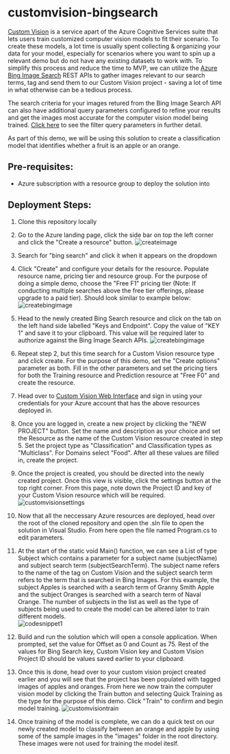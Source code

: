 # customvision-bingsearch

[Custom Vision](https://azure.microsoft.com/en-us/services/cognitive-services/custom-vision-service/) is a service apart of the Azure Cognitive Services suite that lets users train customized computer vision models to fit their scenario. To create these models, a lot time is usually spent collecting & organizing your data for your model, especially for scenarios where you want to spin up a relevant demo but do not have any existing datasets to work with. To simplify this process and reduce the time to MVP, we can utilize the [Azure Bing Image Search](https://azure.microsoft.com/en-us/services/cognitive-services/bing-image-search-api/) REST APIs to gather images relevant to our search terms, tag and send them to our Custom Vision project - saving a lot of time in what otherwise can be a tedious process. 

The search criteria for your images retured from the Bing Image Search API can also have additional query parameters configured to refine your results and get the images most accurate for the computer vision model being trained. [Click here](https://docs.microsoft.com/en-us/rest/api/cognitiveservices-bingsearch/bing-images-api-v7-reference#query-parameters) to see the filter query parameters in further detail. 

As part of this demo, we will be using this solution to create a classification model that identifies whether a fruit is an apple or an orange. 

## Pre-requisites:
- Azure subscription with a resource group to deploy the solution into 

## Deployment Steps: 

1. Clone this repository locally

2. Go to the Azure landing page, click the side bar on top the left corner and click the "Create a resource" button. 
![createimage](https://taeyhcontent.blob.core.windows.net/images/createresource.PNG?st=2020-07-23T06%3A05%3A34Z&se=2025-07-24T06%3A13%3A00Z&sp=rl&sv=2018-03-28&sr=b&sig=JwML6DQ8M84%2BZXOA0B1YMdA3SPNfksE%2FtsdS%2B4pt2j8%3D)

3. Search for "bing search" and click it when it appears on the dropdown

4. Click "Create" and configure your details for the resource. Populate resource name, pricing tier and resource group. For the purpose of doing a simple demo, choose the "Free F1" pricing tier (Note: If conducting multiple searches above the free tier offerings, please upgrade to a paid tier). Should look similar to example below: 
![createbingimage](https://taeyhcontent.blob.core.windows.net/images/createbingresource.PNG?st=2020-07-23T06%3A17%3A16Z&se=2025-07-24T06%3A17%3A00Z&sp=rl&sv=2018-03-28&sr=b&sig=T6dtmumK1VIkH6adl3MAa1cSeEOaldXtQ8Bv8SmWITE%3D)

5. Head to the newly created Bing Search resource and click on the tab on the left hand side labelled "Keys and Endpoint". Copy the value of "KEY 1" and save it to your clipboard. This value will be required later to authorize against the Bing Image Search APIs.
![createbingimage](https://taeyhcontent.blob.core.windows.net/images/keybingresource.PNG?st=2020-07-23T06%3A27%3A18Z&se=2025-07-24T06%3A27%3A00Z&sp=rl&sv=2018-03-28&sr=b&sig=V89OQ3u5lQLHKFL69UvyFL9WUMo5b%2FLQo5b3XKgQsbo%3D)

6. Repeat step 2, but this time search for a Custom Vision resource type and click create. For the purpose of this demo, set the "Create options" parameter as both. Fill in the other parameters and set the pricing tiers for both the Training resource and Prediction resource at "Free F0" and create the resource.

7. Head over to [Custom Vision Web Interface](https://www.customvision.ai/) and sign in using your credentials for your Azure account that has the above resources deployed in.

8. Once you are logged in, create a new project by clicking the "NEW PROJECT" button. Set the name and description as your choice and set the Resource as the name of the Custom Vision resource created in step 5. Set the project type as "Classification" and Classification types as "Multiclass". For Domains select "Food". After all these values are filled in, create the project.

9. Once the project is created, you should be directed into the newly created project. Once this view is visible, click the settings button at the top right corner. From this page, note down the Project ID and key of your Custom Vision resource which will be required.  
![customvisionsettings](https://taeyhcontent.blob.core.windows.net/images/customvisionprojectsettings.PNG?st=2020-07-23T13%3A47%3A54Z&se=2025-07-24T13%3A47%3A00Z&sp=rl&sv=2018-03-28&sr=b&sig=mqIWfLZHr2GeRqmHLrt3QWN71VGTkQqd22WhII5GZUc%3D)

10. Now that all the neccessary Azure resources are deployed, head over the root of the cloned repository and open the .sln file to open the solution in Visual Studio. From here open the file named Program.cs to edit parameters.  

11. At the start of the static void Main() function, we can see a List of type Subject which contains a parameter for a subject name (subjectName) and subject search term (subjectSearchTerm). The subject name refers to the name of the tag on Custom Vision and the subject search term refers to the term that is searched in Bing Images. For this example, the subject Apples is searched with a search term of Granny Smith Apple and the subject Oranges is searched with a search term of Naval Orange. The number of subjects in the list as well as the type of subjects being used to create the model can be altered later to train different models.  
![codesnippet1](https://taeyhcontent.blob.core.windows.net/images/codesubject.PNG?st=2020-07-24T04%3A30%3A16Z&se=2025-07-25T04%3A30%3A00Z&sp=rl&sv=2018-03-28&sr=b&sig=cYfQawtxagdQwrBVxxjknh5O66JsJ%2BXQwv3zlEUY4T4%3D)

12. Build and run the solution which will open a console application. When prompted, set the value for Offset as 0 and Count as 75. Rest of the values for Bing Search key, Custom Vision key and Custom Vision Project ID should be values saved earlier to your clipboard.  

13. Once this is done, head over to your custom vision project created earlier and you will see that the project has been populated with tagged images of apples and oranges. From here we now train the computer vision model by clicking the Train button and selecting Quick Training as the type for the purpose of this demo. Click "Train" to confirm and begin model training.
![customvisiontrain](https://taeyhcontent.blob.core.windows.net/images/customvisiontraining.PNG?st=2020-07-24T06%3A25%3A27Z&se=2025-07-25T06%3A25%3A00Z&sp=rl&sv=2018-03-28&sr=b&sig=Y3jADxixh89BiSYgUw9ti0WYdPd%2FgaAnk70r13b2YaI%3D)

14. Once training of the model is complete, we can do a quick test on our newly created model to classify between an orange and apple by using some of the sample images in the "images" folder in the root directory. These images were not used for training the model iteslf. 

